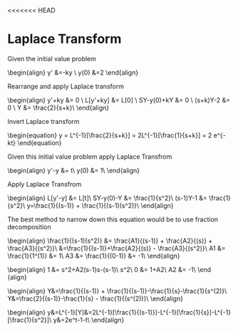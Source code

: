 <<<<<<< HEAD
# Laplace Transform



Given the initial value problem

\begin{align}
y' &=-ky \\
y(0) &=2
\end{align}

Rearrange and apply Laplace transform

\begin{align}
y'+ky &= 0 \\
L[y'+ky] &= L[0] \\
SY-y(0)+kY &= 0 \\
(s+k)Y-2 &= 0 \\
Y &= \frac{2}{s+k}\\
\end{align}

Invert Laplace transform

\begin{equation}
y = L^{-1}[\frac{2}{s+k}] = 2L^{-1}[\frac{1}{s+k}] = 2 e^{-kt}
\end{equation}


Given this initial value problem apply Laplace Transfrom

\begin{align}
y'-y &= t\\
y(0) &= 1\\
\end{align}

Apply Laplace Transfrom

\begin{align}
L[y'-y] &= L[t]\\
SY-y(0)-Y &= \frac{1}{s^2}\\
(s-1)Y-1 &= \frac{1}{s^2}\\
y=\frac{1}{(s-1)} + \frac{1}{(s-1)(s^2)}\\
\end{align}


The best method to narrow down this equation would be to use fraction decomposition

\begin{align}
\frac{1}{(s-1)(s^2)} &= \frac{A1}{(s-1)} + \frac{A2}{(s)} + \frac{A3}{(s^2)}\\
&=\frac{1}{(s-1)}+\frac{A2}{(s)} - \frac{A3}{(s^2)}\\
A1 &= \frac{1}{1^(1)} &= 1\\
A3 &= \frac{1}{(0-1)} &= -1\\
\end{align}


\begin{align}
1 &= s^2+A2(s-1)s-(s-1)\\
s^2\\
0 &= 1+A2\\
A2 &= -1\\
\end {align}

\begin{align}
Y&=\frac{1}{(s-1)} + \frac{1}{(s-1)}-\frac{1}{s}-\frac{1}{s^(2)}\\
Y&=\frac{2}{(s-1)}-\frac{1}{s} - \frac{1}{(s^(2))}\\
\end{align}

\begin{align}
y&=L^{-1}[Y]&=2L^{-1}[\frac{1}{(s-1)}]-L^{-1}[\frac{1}{s}]-L^{-1}[\frac{1}{s^2}]\\
y&=2e^t-1-t\\
\end{align}



